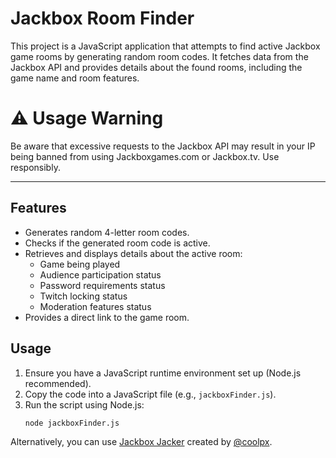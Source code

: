# Jackbox Room Finder
This project is a JavaScript application that attempts to find active Jackbox game rooms by generating random room codes. It fetches data from the Jackbox API and provides details about the found rooms, including the game name and room features.

# ⚠️ Usage Warning
Be aware that excessive requests to the Jackbox API may result in your IP being banned from using Jackboxgames.com or Jackbox.tv. Use responsibly.

---

## Features
- Generates random 4-letter room codes.
- Checks if the generated room code is active.
- Retrieves and displays details about the active room:
  - Game being played
  - Audience participation status
  - Password requirements status
  - Twitch locking status
  - Moderation features status
- Provides a direct link to the game room.

## Usage
1. Ensure you have a JavaScript runtime environment set up (Node.js recommended).
2. Copy the code into a JavaScript file (e.g., `jackboxFinder.js`).
3. Run the script using Node.js:
   ```bash
   node jackboxFinder.js
Alternatively, you can use [Jackbox Jacker](https://jackbox-jacker.coolpixels.net/) created by [@coolpx](https://github.com/coolpx).
